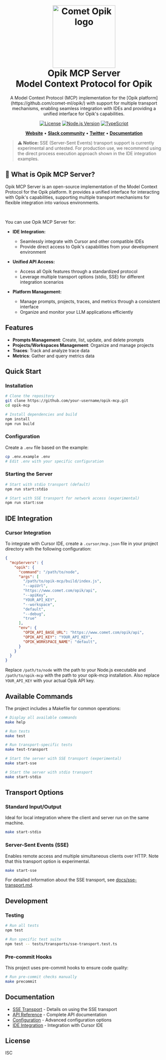 <h1 align="center" style="border-bottom: none">
    <div>
        <a href="https://www.comet.com/site/products/opik/?from=llm&utm_source=opik&utm_medium=github&utm_content=header_img&utm_campaign=opik"><picture>
            <source media="(prefers-color-scheme: dark)" srcset="/apps/opik-documentation/documentation/static/img/logo-dark-mode.svg">
            <source media="(prefers-color-scheme: light)" srcset="/apps/opik-documentation/documentation/static/img/opik-logo.svg">
            <img alt="Comet Opik logo" src="/apps/opik-documentation/documentation/static/img/opik-logo.svg" width="200" />
        </picture></a>
        <br>
        Opik MCP Server
    </div>
    Model Context Protocol for Opik<br>
</h1>

<p align="center">
A Model Context Protocol (MCP) implementation for the [Opik platform](https://github.com/comet-ml/opik/) with support for multiple transport mechanisms, enabling seamless integration with IDEs and providing a unified interface for Opik's capabilities.
</p>

<div align="center">

[![License](https://img.shields.io/github/license/comet-ml/opik-mcp)](https://github.com/comet-ml/opik-mcp/blob/main/LICENSE)
[![Node.js Version](https://img.shields.io/badge/node-%3E%3D20.11.0-brightgreen)](https://nodejs.org/)
[![TypeScript](https://img.shields.io/badge/typescript-%5E5.8.2-blue)](https://www.typescriptlang.org/)

</div>

<p align="center">
    <a href="https://www.comet.com/site/products/opik/?from=llm&utm_source=opik&utm_medium=github&utm_content=website_button&utm_campaign=opik"><b>Website</b></a> •
    <a href="https://chat.comet.com"><b>Slack community</b></a> •
    <a href="https://x.com/Cometml"><b>Twitter</b></a> •
    <a href="https://www.comet.com/docs/opik/?from=llm&utm_source=opik&utm_medium=github&utm_content=docs_button&utm_campaign=opik"><b>Documentation</b></a>
</p>

> **⚠️ Notice:** SSE (Server-Sent Events) transport support is currently experimental and untested. For production use, we recommend using the direct process execution approach shown in the IDE integration examples.

## 🚀 What is Opik MCP Server?

Opik MCP Server is an open-source implementation of the Model Context Protocol for the Opik platform. It provides a unified interface for interacting with Opik's capabilities, supporting multiple transport mechanisms for flexible integration into various environments.

<br>

You can use Opik MCP Server for:
* **IDE Integration:**
  * Seamlessly integrate with Cursor and other compatible IDEs
  * Provide direct access to Opik's capabilities from your development environment

* **Unified API Access:**
  * Access all Opik features through a standardized protocol
  * Leverage multiple transport options (stdio, SSE) for different integration scenarios

* **Platform Management:**
  * Manage prompts, projects, traces, and metrics through a consistent interface
  * Organize and monitor your LLM applications efficiently

## Features

- **Prompts Management**: Create, list, update, and delete prompts
- **Projects/Workspaces Management**: Organize and manage projects
- **Traces**: Track and analyze trace data
- **Metrics**: Gather and query metrics data

## Quick Start

### Installation

```bash
# Clone the repository
git clone https://github.com/your-username/opik-mcp.git
cd opik-mcp

# Install dependencies and build
npm install
npm run build
```

### Configuration

Create a `.env` file based on the example:

```bash
cp .env.example .env
# Edit .env with your specific configuration
```

### Starting the Server

```bash
# Start with stdio transport (default)
npm run start:stdio

# Start with SSE transport for network access (experimental)
npm run start:sse
```

## IDE Integration

### Cursor Integration

To integrate with Cursor IDE, create a `.cursor/mcp.json` file in your project directory with the following configuration:

```json
{
  "mcpServers": {
    "opik": {
      "command": "/path/to/node",
      "args": [
        "/path/to/opik-mcp/build/index.js",
        "--apiUrl",
        "https://www.comet.com/opik/api",
        "--apiKey",
        "YOUR_API_KEY",
        "--workspace",
        "default",
        "--debug",
        "true"
      ],
      "env": {
        "OPIK_API_BASE_URL": "https://www.comet.com/opik/api",
        "OPIK_API_KEY": "YOUR_API_KEY",
        "OPIK_WORKSPACE_NAME": "default",
      }
    }
  }
}
```

Replace `/path/to/node` with the path to your Node.js executable and `/path/to/opik-mcp` with the path to your opik-mcp installation. Also replace `YOUR_API_KEY` with your actual Opik API key.

## Available Commands

The project includes a Makefile for common operations:

```bash
# Display all available commands
make help

# Run tests
make test

# Run transport-specific tests
make test-transport

# Start the server with SSE transport (experimental)
make start-sse

# Start the server with stdio transport
make start-stdio
```

## Transport Options

### Standard Input/Output

Ideal for local integration where the client and server run on the same machine.

```bash
make start-stdio
```

### Server-Sent Events (SSE)

Enables remote access and multiple simultaneous clients over HTTP. Note that this transport option is experimental.

```bash
make start-sse
```

For detailed information about the SSE transport, see [docs/sse-transport.md](docs/sse-transport.md).

## Development

### Testing

```bash
# Run all tests
npm test

# Run specific test suite
npm test -- tests/transports/sse-transport.test.ts
```

### Pre-commit Hooks

This project uses pre-commit hooks to ensure code quality:

```bash
# Run pre-commit checks manually
make precommit
```

## Documentation

- [SSE Transport](docs/sse-transport.md) - Details on using the SSE transport
- [API Reference](docs/api-reference.md) - Complete API documentation
- [Configuration](docs/configuration.md) - Advanced configuration options
- [IDE Integration](docs/ide-integration.md) - Integration with Cursor IDE

## License

ISC

